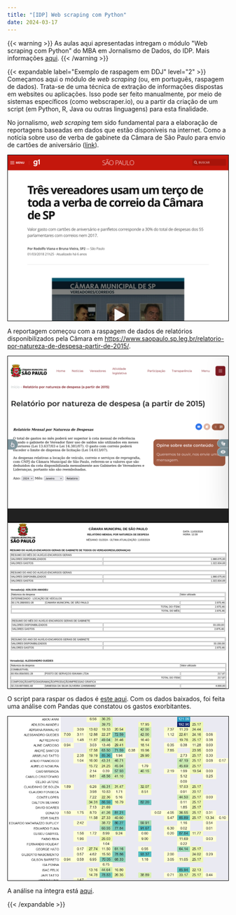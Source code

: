 ```yaml
---
title: "[IDP] Web scraping com Python"
date: 2024-03-17
---
```


{{< warning >}}
As aulas aqui apresentadas intregam o módulo "Web scraping com Python" do MBA em Jornalismo de Dados, do IDP. Mais informações [aqui](https://www.idp.edu.br/techschool/mba-jornalismo-de-dados/).
{{< /warning >}}

<!-- ++ -->
{{< expandable label="Exemplo de raspagem em DDJ" level="2" >}}
Começamos aqui o módulo de _web scraping_ (ou, em português, raspagem de dados). Trata-se de uma técnica de extração de informações dispostas em websites ou aplicações. Isso pode ser feito manualmente, por meio de sistemas específicos (como webscraper.io), ou a partir da criação de um script (em Python, R, Java ou outras linguagens) para esta finalidade.

No jornalismo, _web scraping_ tem sido fundamental para a elaboração de reportagens baseadas em dados que estão disponíveis na internet. Como a notícia sobre uso de verba de gabinete da Câmara de São Paulo para envio de cartões de aniversário ([link](https://g1.globo.com/sp/sao-paulo/noticia/tres-vereadores-usam-um-terco-de-toda-a-verba-de-correio-da-camara-de-sp.ghtml)).

<img style="display: block; margin-left: auto; margin-right: auto; width:auto;max-height:100vh;border: 1px solid black;" src="repo_01.png">

A reportagem começou com a raspagem de dados de relatórios disponibilizados pela Câmara em https://www.saopaulo.sp.leg.br/relatorio-por-natureza-de-despesa-partir-de-2015/.

<img style="display: block; margin-left: auto; margin-right: auto; width:auto;max-height:100vh;border: 1px solid black;" src="repo_02.png">

<img style="display: block; margin-left: auto; margin-right: auto; width:auto;max-height:100vh;border: 1px solid black;" src="repo_03.png">

O script para raspar os dados é [este aqui](https://github.com/rodolfo-viana/ddj_stuff/blob/main/py/vereadores_sp_gastos_nfs.py). Com os dados baixados, foi feita uma análise com Pandas que constatou os gastos exorbitantes.

<img style="display: block; margin-left: auto; margin-right: auto; width:auto;max-height:100vh;border: 1px solid black;" src="repo_04.png">

A análise na íntegra está [aqui](https://github.com/rodolfo-viana/ddj_stuff/blob/main/ipynb/2018-02-24-vereadores_correios.ipynb).

{{< /expandable >}}